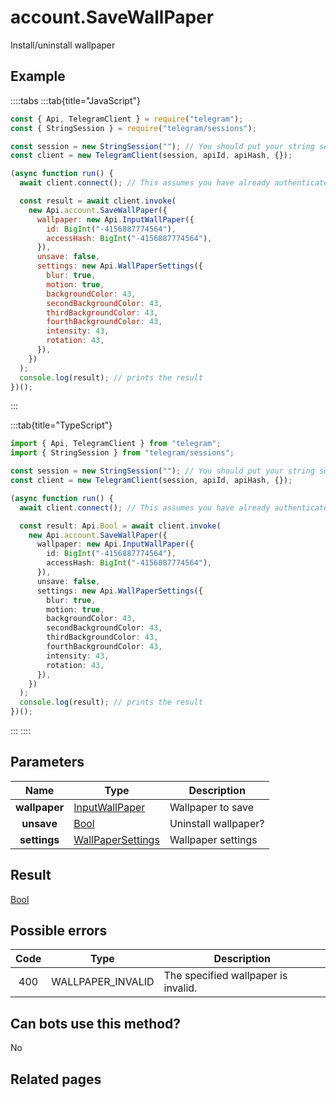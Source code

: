 # account.SaveWallPaper

Install/uninstall wallpaper

## Example

::::tabs
:::tab{title="JavaScript"}

```js
const { Api, TelegramClient } = require("telegram");
const { StringSession } = require("telegram/sessions");

const session = new StringSession(""); // You should put your string session here
const client = new TelegramClient(session, apiId, apiHash, {});

(async function run() {
  await client.connect(); // This assumes you have already authenticated with .start()

  const result = await client.invoke(
    new Api.account.SaveWallPaper({
      wallpaper: new Api.InputWallPaper({
        id: BigInt("-4156887774564"),
        accessHash: BigInt("-4156887774564"),
      }),
      unsave: false,
      settings: new Api.WallPaperSettings({
        blur: true,
        motion: true,
        backgroundColor: 43,
        secondBackgroundColor: 43,
        thirdBackgroundColor: 43,
        fourthBackgroundColor: 43,
        intensity: 43,
        rotation: 43,
      }),
    })
  );
  console.log(result); // prints the result
})();
```

:::

:::tab{title="TypeScript"}

```ts
import { Api, TelegramClient } from "telegram";
import { StringSession } from "telegram/sessions";

const session = new StringSession(""); // You should put your string session here
const client = new TelegramClient(session, apiId, apiHash, {});

(async function run() {
  await client.connect(); // This assumes you have already authenticated with .start()

  const result: Api.Bool = await client.invoke(
    new Api.account.SaveWallPaper({
      wallpaper: new Api.InputWallPaper({
        id: BigInt("-4156887774564"),
        accessHash: BigInt("-4156887774564"),
      }),
      unsave: false,
      settings: new Api.WallPaperSettings({
        blur: true,
        motion: true,
        backgroundColor: 43,
        secondBackgroundColor: 43,
        thirdBackgroundColor: 43,
        fourthBackgroundColor: 43,
        intensity: 43,
        rotation: 43,
      }),
    })
  );
  console.log(result); // prints the result
})();
```

:::
::::

## Parameters

|     Name      | Type                                                                  | Description          |
| :-----------: | --------------------------------------------------------------------- | -------------------- |
| **wallpaper** | [InputWallPaper](https://core.telegram.org/type/InputWallPaper)       | Wallpaper to save    |
|  **unsave**   | [Bool](https://core.telegram.org/type/Bool)                           | Uninstall wallpaper? |
| **settings**  | [WallPaperSettings](https://core.telegram.org/type/WallPaperSettings) | Wallpaper settings   |

## Result

[Bool](https://core.telegram.org/type/Bool)

## Possible errors

| Code | Type              | Description                         |
| :--: | ----------------- | ----------------------------------- |
| 400  | WALLPAPER_INVALID | The specified wallpaper is invalid. |

## Can bots use this method?

No

## Related pages
